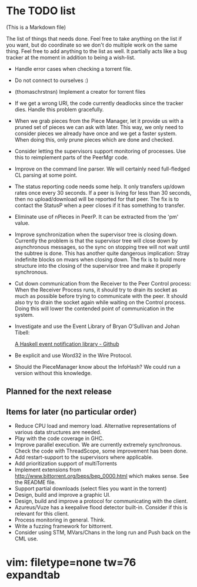 The TODO list
=============

(This is a Markdown file)

The list of things that needs done. Feel free to take anything on the
list if you want, but do coordinate so we don't do multiple work on
the same thing. Feel free to add anything to the list as well. It
partially acts like a bug tracker at the moment in addition to being a
wish-list.

   - Handle error cases when checking a torrent file.
   - Do not connect to ourselves :)
   - (thomaschrstnsn) Implement a creator for torrent files
   - If we get a wrong URI, the code currently deadlocks since the tracker
     dies. Handle this problem gracefully.
   - When we grab pieces from the Piece Manager, let it provide us with a
     pruned set of pieces we can ask with later. This way, we only need to
     consider pieces we already have once and we get a faster system.
     When doing this, only prune pieces which are done and checked.
   - Consider letting the supervisors support monitoring of processes. Use this to reimplement parts
     of the PeerMgr code.
   - Improve on the command line parser. We will certainly need full-fledged
     CL parsing at some point.
   - The status reporting code needs some help. It only transfers up/down
     rates once every 30 seconds. If a peer is living for less than 30
     seconds, then no upload/download will be reported for that peer. The
     fix is to contact the StatusP when a peer closes if it has something to
     transfer.
   - Eliminate use of nPieces in PeerP. It can be extracted from the 'pm'
     value.
   - Improve synchronization when the supervisor tree is closing down.
     Currently the problem is that the supervisor tree will close down by
     asynchronous messages, so the sync on stopping tree will not wait until
     the subtree is done. This has another quite dangerous implication:
     Stray indefinite blocks on mvars when closing down.
     The fix is to build more structure into the closing of the supervisor
     tree and make it properly synchronous.
   - Cut down communication from the Receiver to the Peer Control process:
     When the Receiver Process runs, it should try to drain its socket as
     much as possible before trying to communicate with the peer. It should
     also try to drain the socket again while waiting on the Control
     process. Doing this will lower the contended point of communication in
     the system.
   - Investigate and use the Event Library of Bryan O'Sullivan and Johan
     Tibell:

     [A Haskell event notification library - Github](http://github.com/tibbe/event)
   - Be explicit and use Word32 in the Wire Protocol.
   - Should the PieceManager know about the InfoHash? We could run a version
     without this knowledge.

Planned for the next release
----------------------------


Items for later (no particular order)
-------------------------------------

   - Reduce CPU load and memory load. Alternative representations of various
     data structures are needed.
   - Play with the code coverage in GHC.
   - Improve parallel execution. We are currently extremely synchronous.
     Check the code with ThreadScope, some improvement has been done.
   - Add restart-support to the supervisors where applicable.
   - Add prioritization support of multiTorrents
   - Implement extensions from http://www.bittorrent.org/beps/bep_0000.html
     which makes sense. See the README file.
   - Support partial downloads (select files you want in the torrent)
   - Design, build and improve a graphic UI.
   - Design, build and improve a protocol for communicating with the client.
   - Azureus/Vuze has a keepalive flood detector built-in. Consider if this
     is relevant for this client.
   - Process monitoring in general. Think.
   - Write a fuzzing framework for bittorrent.
   - Consider using STM, MVars/Chans in the long run and Push back on the
     CML use.

# vim: filetype=none tw=76 expandtab
